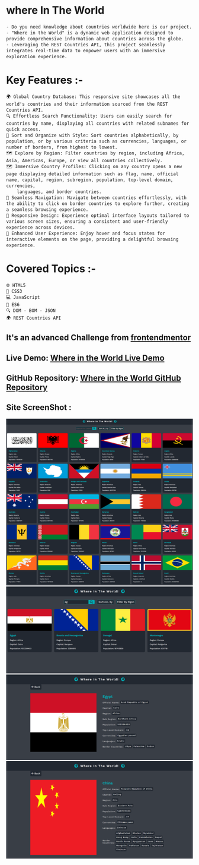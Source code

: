 # where In The World
    - Do ypu need knowledge about countries worldwide here is our project.
    - "Where in the World" is a dynamic web application designed to provide comprehensive information about countries across the globe.
    - Leveraging the REST Countries API, this project seamlessly integrates real-time data to empower users with an immersive exploration experience.

# Key Features :-
    🌍 Global Country Database: This responsive site showcases all the world's countries and their information sourced from the REST Countries API.
    🔍 Effortless Search Functionality: Users can easily search for countries by name, displaying all countries with related subnames for quick access.
    🔄 Sort and Organize with Style: Sort countries alphabetically, by population, or by various criteria such as currencies, languages, or number of borders, from highest to lowest.
    🗺️ Explore by Region: Filter countries by region, including Africa, Asia, Americas, Europe, or view all countries collectively.
    🗺️ Immersive Country Profiles: Clicking on any country opens a new page displaying detailed information such as flag, name, official name, capital, region, subregion, population, top-level domain, currencies, 
        languages, and border countries.
    🚀 Seamless Navigation: Navigate between countries effortlessly, with the ability to click on border countries to explore further, creating a seamless browsing experience.
    📱 Responsive Design: Experience optimal interface layouts tailored to various screen sizes, ensuring a consistent and user-friendly experience across devices.
    🌟 Enhanced User Experience: Enjoy hover and focus states for interactive elements on the page, providing a delightful browsing experience.

# Covered Topics :-
    🌐 HTML5
    🎨 CSS3
    💻 JavaScript
    🚀 ES6
    🔍 DOM - BOM - JSON
    🌍 REST Countries API

## It's an advanced Challenge from [frontendmentor](https://www.frontendmentor.io/challenges/rest-countries-api-with-color-theme-switcher-5cacc469fec04111f7b848ca)

## Live Demo: [Where in the World Live Demo](https://ahmedsaa3d.github.io/where-In-the-World/)

## GitHub Repository: [Where in the World GitHub Repository](https://github.com/AhmedSaa3d/where-In-the-World)

## Site ScreenShot :
![](Where-In-The-World-App-Design-1.png)
![](Where-In-The-World-App-Design-2.png)
![](Where-In-The-World-App-Design-3.png)
![](Where-In-The-World-App-china.png)
